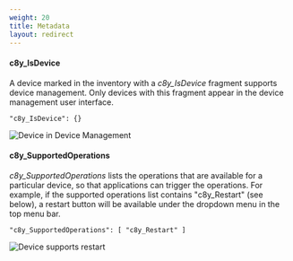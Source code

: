 ```yaml
---
weight: 20
title: Metadata
layout: redirect
---
```


#### c8y\_IsDevice

A device marked in the inventory with a *c8y\_IsDevice* fragment supports device management. Only devices with this fragment appear in the device management user interface.

    "c8y_IsDevice": {}

![Device in Device Management](/images/reference-guide/devicemanagement.png)

#### c8y\_SupportedOperations

*c8y\_SupportedOperations* lists the operations that are available for a particular device, so that applications can trigger the operations. For example, if the supported operations list contains "c8y\_Restart" (see below), a restart button will be available under the dropdown menu in the top menu bar.


    "c8y_SupportedOperations": [ "c8y_Restart" ]

![Device supports restart](/images/reference-guide/restartsupported.png)
